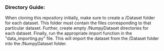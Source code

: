 ### Directory Guide:
When cloning this repository initially, make sure to create a /Dataset folder for each dataset. This folder must contain the files corresponding to that particular dataset. Further, create empty /NumpyDataset directories for each dataset. Finally, run the appropriate import function in the "data_importing.py" file. This will import the dataset from the /Dataset folder into the /NumpyDataset folder.  